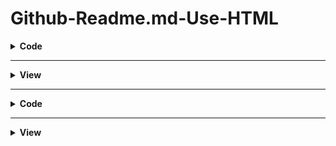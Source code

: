 # Github-Readme.md-Use-HTML

<details><summary><b> Code </b></summary>

HTML code snippets that you can use to make your GitHub `README.md` file more organized and beautiful:
  
### Collapsible Sections

```html
<details>
  <summary><b>Installation</b></summary>
  <ul>
    <li>Step 1: Download the repository.</li>
    <li>Step 2: Navigate to the project directory.</li>
    <li>Step 3: Install dependencies using <code>npm install</code>.</li>
  </ul>
</details>

<details>
  <summary><b>Usage</b></summary>
  <ul>
    <li>Start the development server using <code>npm start</code>.</li>
    <li>Open your browser and go to <code>http://localhost:3000</code>.</li>
  </ul>
</details>

<details>
  <summary><b>Deployment</b></summary>
  <ul>
    <li>Build the project using <code>npm run build</code>.</li>
    <li>Deploy the <code>build</code> folder to your server.</li>
  </ul>
</details>
```

### Table

```html
<table>
  <tr>
    <th>Command</th>
    <th>Description</th>
  </tr>
  <tr>
    <td><code>git init</code></td>
    <td>Initialize a new Git repository</td>
  </tr>
  <tr>
    <td><code>git clone &lt;url&gt;</code></td>
    <td>Clone an existing repository</td>
  </tr>
  <tr>
    <td><code>git add &lt;file&gt;</code></td>
    <td>Add file contents to the index</td>
  </tr>
  <tr>
    <td><code>git commit -m "message"</code></td>
    <td>Record changes to the repository</td>
  </tr>
  <tr>
    <td><code>git push</code></td>
    <td>Update remote refs along with associated objects</td>
  </tr>
</table>
```

### Highlighted Note

```html
<p style="background-color: #f9f9f9; padding: 10px; border-left: 5px solid #ccc;">
  <strong>Note:</strong> Make sure to replace <code>&lt;placeholder&gt;</code> with actual values.
</p>
```

### Image with Caption

```html
<figure>
  <img src="https://via.placeholder.com/150" alt="Sample Image">
  <figcaption>Figure 1: Sample Image</figcaption>
</figure>
```

### Blockquote

```html
<blockquote>
  <p>"The only limit to our realization of tomorrow is our doubts of today." - Franklin D. Roosevelt</p>
</blockquote>
```

### Horizontal Line

```html
<hr>
```

### Badges

```html
<p>
  <img src="https://img.shields.io/badge/license-MIT-blue.svg" alt="License: MIT">
  <img src="https://img.shields.io/badge/build-passing-brightgreen.svg" alt="Build: Passing">
  <img src="https://img.shields.io/badge/version-1.0.0-orange.svg" alt="Version: 1.0.0">
</p>
```

### Code Block

```html
<pre>
<code>
function helloWorld() {
  console.log('Hello, world!');
}
</code>
</pre>
```

These snippets should help you create a more attractive and organized `README.md` file for your GitHub repository. Feel free to modify and customize them to suit your needs.

</details>

<hr>

<details><summary><b> View </b></summary>
  
### Collapsible Sections

<details>
  <summary><b>Installation</b></summary>
  <ul>
    <li>Step 1: Download the repository.</li>
    <li>Step 2: Navigate to the project directory.</li>
    <li>Step 3: Install dependencies using <code>npm install</code>.</li>
  </ul>
</details>

<details>
  <summary><b>Usage</b></summary>
  <ul>
    <li>Start the development server using <code>npm start</code>.</li>
    <li>Open your browser and go to <code>http://localhost:3000</code>.</li>
  </ul>
</details>

<details>
  <summary><b>Deployment</b></summary>
  <ul>
    <li>Build the project using <code>npm run build</code>.</li>
    <li>Deploy the <code>build</code> folder to your server.</li>
  </ul>
</details>

### Table

<table>
  <tr>
    <th>Command</th>
    <th>Description</th>
  </tr>
  <tr>
    <td><code>git init</code></td>
    <td>Initialize a new Git repository</td>
  </tr>
  <tr>
    <td><code>git clone &lt;url&gt;</code></td>
    <td>Clone an existing repository</td>
  </tr>
  <tr>
    <td><code>git add &lt;file&gt;</code></td>
    <td>Add file contents to the index</td>
  </tr>
  <tr>
    <td><code>git commit -m "message"</code></td>
    <td>Record changes to the repository</td>
  </tr>
  <tr>
    <td><code>git push</code></td>
    <td>Update remote refs along with associated objects</td>
  </tr>
</table>

### Highlighted Note

<p style="background-color: #f9f9f9; padding: 10px; border-left: 5px solid #ccc;">
  <strong>Note:</strong> Make sure to replace <code>&lt;placeholder&gt;</code> with actual values.
</p>

### Image with Caption

<figure>
  <img src="https://via.placeholder.com/150" alt="Sample Image">
  <figcaption>Figure 1: Sample Image</figcaption>
</figure>

### Blockquote

```html
<blockquote>
  <p>"The only limit to our realization of tomorrow is our doubts of today." - Franklin D. Roosevelt</p>
</blockquote>
```

### Horizontal Line

<hr>

### Badges

<p>
  <img src="https://img.shields.io/badge/license-MIT-blue.svg" alt="License: MIT">
  <img src="https://img.shields.io/badge/build-passing-brightgreen.svg" alt="Build: Passing">
  <img src="https://img.shields.io/badge/version-1.0.0-orange.svg" alt="Version: 1.0.0">
</p>

### Code Block

<pre>
<code>
function helloWorld() {
  console.log('Hello, world!');
}
</code>
</pre>

</details>

<hr>

<details><summary><b> Code </b></summary>
  
50 unique HTML code snippets you can use to enhance your GitHub `README.md` file:

### 1. Collapsible Section
```html
<details>
  <summary><b>Introduction</b></summary>
  <p>This is a project about...</p>
</details>
```

### 2. Image
```html
<img src="https://via.placeholder.com/300" alt="Placeholder Image">
```

### 3. Link
```html
<a href="https://github.com">Visit GitHub</a>
```

### 4. Bold Text
```html
<b>Important Note:</b> Please read the documentation carefully.
```

### 5. Italic Text
```html
<i>This is italic text.</i>
```

### 6. Strikethrough
```html
<s>This text is no longer relevant.</s>
```

### 7. Ordered List
```html
<ol>
  <li>First item</li>
  <li>Second item</li>
  <li>Third item</li>
</ol>
```

### 8. Unordered List
```html
<ul>
  <li>First item</li>
  <li>Second item</li>
  <li>Third item</li>
</ul>
```

### 9. Inline Code
```html
<p>Use the <code>git status</code> command to check your repository status.</p>
```

### 10. Code Block
```html
<pre>
<code>
def hello_world():
    print("Hello, world!")
</code>
</pre>
```

### 11. Horizontal Rule
```html
<hr>
```

### 12. Blockquote
```html
<blockquote>
  <p>This is a blockquote.</p>
</blockquote>
```

### 13. Table with Headers
```html
<table>
  <tr>
    <th>Feature</th>
    <th>Description</th>
  </tr>
  <tr>
    <td>Feature 1</td>
    <td>Description of feature 1.</td>
  </tr>
</table>
```

### 14. Table without Headers
```html
<table>
  <tr>
    <td>Item 1</td>
    <td>Details about item 1.</td>
  </tr>
  <tr>
    <td>Item 2</td>
    <td>Details about item 2.</td>
  </tr>
</table>
```

### 15. Highlighted Text
```html
<p style="background-color: #f0f0f0; padding: 10px;">This text is highlighted.</p>
```

### 16. Badge
```html
<p>
  <img src="https://img.shields.io/badge/status-active-brightgreen">
</p>
```

### 17. Button
```html
<button>Click Me</button>
```

### 18. Header
```html
<h1>Main Header</h1>
<h2>Sub Header</h2>
```

### 19. Paragraph
```html
<p>This is a paragraph of text.</p>
```

### 20. Anchor Link
```html
<a name="section1">Section 1</a>
```

### 21. Emojis
```html
<p>😀 😃 😄</p>
```

### 22. Line Break
```html
<br>
```

### 23. Font Color
```html
<p style="color: red;">This text is red.</p>
```

### 24. Font Size
```html
<p style="font-size: 20px;">This text is larger.</p>
```

### 25. Blockquote with Citation
```html
<blockquote>
  <p>This is a quote.</p>
  <footer>— Source</footer>
</blockquote>
```

### 26. Subscript Text
```html
<p>This is <sub>subscript</sub> text.</p>
```

### 27. Superscript Text
```html
<p>This is <sup>superscript</sup> text.</p>
```

### 28. Highlighted Code
```html
<pre>
<code class="language-python">
print("Hello, world!")
</code>
</pre>
```

### 29. Embedded YouTube Video
```html
<iframe width="560" height="315" src="https://www.youtube.com/embed/dQw4w9WgXcQ" frameborder="0" allowfullscreen></iframe>
```

### 30. Formatted Date
```html
<time datetime="2024-08-06">August 6, 2024</time>
```

### 31. Comment
```html
<!-- This is a comment -->
```

### 32. Section
```html
<section>
  <h2>Section Title</h2>
  <p>Section content...</p>
</section>
```

### 33. Header with Link
```html
<h2 id="intro">Introduction</h2>
```

### 34. Definition List
```html
<dl>
  <dt>HTML</dt>
  <dd>A markup language for creating web pages.</dd>
</dl>
```

### 35. Nested List
```html
<ul>
  <li>Item 1
    <ul>
      <li>Subitem 1</li>
      <li>Subitem 2</li>
    </ul>
  </li>
  <li>Item 2</li>
</ul>
```

### 36. Figure with Image and Caption
```html
<figure>
  <img src="https://via.placeholder.com/150" alt="Placeholder Image">
  <figcaption>Figure 1: Placeholder Image</figcaption>
</figure>
```

### 37. Highlighted Note
```html
<p style="background-color: #e7f3fe; padding: 10px; border-left: 5px solid #2196F3;">
  <strong>Note:</strong> This is a highlighted note.
</p>
```

### 38. Centered Text
```html
<p style="text-align: center;">This text is centered.</p>
```

### 39. External Link
```html
<a href="https://www.example.com" target="_blank">Open Example</a>
```

### 40. Unordered List with Custom Bullets
```html
<ul style="list-style-type: square;">
  <li>Square bullet point</li>
  <li>Another item</li>
</ul>
```

### 41. Inline Math
```html
<p>Math equation: <code>E = mc^2</code></p>
```

### 42. Scrollable Text
```html
<div style="overflow: auto; height: 100px;">
  <p>This is a scrollable text block...</p>
</div>
```

### 43. Table with Borders
```html
<table border="1">
  <tr>
    <th>Header 1</th>
    <th>Header 2</th>
  </tr>
  <tr>
    <td>Data 1</td>
    <td>Data 2</td>
  </tr>
</table>
```

### 44. Responsive Image
```html
<img src="https://via.placeholder.com/300" alt="Responsive Image" style="width: 100%; height: auto;">
```

### 45. Progress Bar
```html
<progress value="70" max="100">70%</progress>
```

### 46. Ordered List with Roman Numerals
```html
<ol type="I">
  <li>First item</li>
  <li>Second item</li>
</ol>
```

### 47. Table with Column Span
```html
<table>
  <tr>
    <th colspan="2">Header</th>
  </tr>
  <tr>
    <td>Cell 1</td>
    <td>Cell 2</td>
  </tr>
</table>
```

### 48. Tooltip
```html
<p title="This is a tooltip">Hover over this text.</p>
```

### 49. Customized Button
```html
<button style="background-color: blue; color: white; border: none; padding: 10px 20px;">Custom Button</button>
```

### 50. Container with Border
```html
<div style="border: 2px solid black; padding: 10px;">
  <p>Content inside a bordered container.</p>
</div>
```

These snippets will help you add various elements to your `README.md` file, making it more interactive and visually appealing. Feel free to customize them further to fit your specific needs.

</details>

<hr>

<details><summary><b> View </b></summary>
  
50 unique HTML code snippets you can use to enhance your GitHub `README.md` file:

### 1. Collapsible Section

<details>
  <summary><b>Introduction</b></summary>
  <p>This is a project about...</p>
</details>


### 2. Image

<img src="https://via.placeholder.com/300" alt="Placeholder Image">


### 3. Link

<a href="https://github.com">Visit GitHub</a>


### 4. Bold Text

<b>Important Note:</b> Please read the documentation carefully.


### 5. Italic Text

<i>This is italic text.</i>


### 6. Strikethrough

<s>This text is no longer relevant.</s>


### 7. Ordered List

<ol>
  <li>First item</li>
  <li>Second item</li>
  <li>Third item</li>
</ol>


### 8. Unordered List

<ul>
  <li>First item</li>
  <li>Second item</li>
  <li>Third item</li>
</ul>


### 9. Inline Code

<p>Use the <code>git status</code> command to check your repository status.</p>


### 10. Code Block

<pre>
<code>
def hello_world():
    print("Hello, world!")
</code>
</pre>


### 11. Horizontal Rule

<hr>


### 12. Blockquote

<blockquote>
  <p>This is a blockquote.</p>
</blockquote>


### 13. Table with Headers

<table>
  <tr>
    <th>Feature</th>
    <th>Description</th>
  </tr>
  <tr>
    <td>Feature 1</td>
    <td>Description of feature 1.</td>
  </tr>
</table>


### 14. Table without Headers

<table>
  <tr>
    <td>Item 1</td>
    <td>Details about item 1.</td>
  </tr>
  <tr>
    <td>Item 2</td>
    <td>Details about item 2.</td>
  </tr>
</table>


### 15. Highlighted Text

<p style="background-color: #f0f0f0; padding: 10px;">This text is highlighted.</p>


### 16. Badge

<p>
  <img src="https://img.shields.io/badge/status-active-brightgreen">
</p>


### 17. Button

<button>Click Me</button>


### 18. Header

<h1>Main Header</h1>
<h2>Sub Header</h2>


### 19. Paragraph

<p>This is a paragraph of text.</p>


### 20. Anchor Link

<a name="section1">Section 1</a>


### 21. Emojis

<p>😀 😃 😄</p>


### 22. Line Break

<br>


### 23. Font Color

<p style="color: red;">This text is red.</p>


### 24. Font Size

<p style="font-size: 20px;">This text is larger.</p>


### 25. Blockquote with Citation

<blockquote>
  <p>This is a quote.</p>
  <footer>— Source</footer>
</blockquote>


### 26. Subscript Text

<p>This is <sub>subscript</sub> text.</p>


### 27. Superscript Text

<p>This is <sup>superscript</sup> text.</p>


### 28. Highlighted Code

<pre>
<code class="language-python">
print("Hello, world!")
</code>
</pre>


### 29. Embedded YouTube Video

<iframe width="560" height="315" src="https://www.youtube.com/embed/dQw4w9WgXcQ" frameborder="0" allowfullscreen></iframe>


### 30. Formatted Date

<time datetime="2024-08-06">August 6, 2024</time>


### 31. Comment

<!-- This is a comment -->


### 32. Section

<section>
  <h2>Section Title</h2>
  <p>Section content...</p>
</section>


### 33. Header with Link

<h2 id="intro">Introduction</h2>


### 34. Definition List

<dl>
  <dt>HTML</dt>
  <dd>A markup language for creating web pages.</dd>
</dl>


### 35. Nested List

<ul>
  <li>Item 1
    <ul>
      <li>Subitem 1</li>
      <li>Subitem 2</li>
    </ul>
  </li>
  <li>Item 2</li>
</ul>


### 36. Figure with Image and Caption

<figure>
  <img src="https://via.placeholder.com/150" alt="Placeholder Image">
  <figcaption>Figure 1: Placeholder Image</figcaption>
</figure>


### 37. Highlighted Note

<p style="background-color: #e7f3fe; padding: 10px; border-left: 5px solid #2196F3;">
  <strong>Note:</strong> This is a highlighted note.
</p>


### 38. Centered Text

<p style="text-align: center;">This text is centered.</p>


### 39. External Link

<a href="https://www.example.com" target="_blank">Open Example</a>


### 40. Unordered List with Custom Bullets

<ul style="list-style-type: square;">
  <li>Square bullet point</li>
  <li>Another item</li>
</ul>


### 41. Inline Math

<p>Math equation: <code>E = mc^2</code></p>


### 42. Scrollable Text

<div style="overflow: auto; height: 100px;">
  <p>This is a scrollable text block...</p>
</div>


### 43. Table with Borders

<table border="1">
  <tr>
    <th>Header 1</th>
    <th>Header 2</th>
  </tr>
  <tr>
    <td>Data 1</td>
    <td>Data 2</td>
  </tr>
</table>


### 44. Responsive Image

<img src="https://via.placeholder.com/300" alt="Responsive Image" style="width: 100%; height: auto;">


### 45. Progress Bar

<progress value="70" max="100">70%</progress>


### 46. Ordered List with Roman Numerals

<ol type="I">
  <li>First item</li>
  <li>Second item</li>
</ol>


### 47. Table with Column Span

<table>
  <tr>
    <th colspan="2">Header</th>
  </tr>
  <tr>
    <td>Cell 1</td>
    <td>Cell 2</td>
  </tr>
</table>


### 48. Tooltip

<p title="This is a tooltip">Hover over this text.</p>


### 49. Customized Button

<button style="background-color: blue; color: white; border: none; padding: 10px 20px;">Custom Button</button>


### 50. Container with Border

<div style="border: 2px solid black; padding: 10px;">
  <p>Content inside a bordered container.</p>
</div>

These snippets will help you add various elements to your `README.md` file, making it more interactive and visually appealing. Feel free to customize them further to fit your specific needs.

</details>
